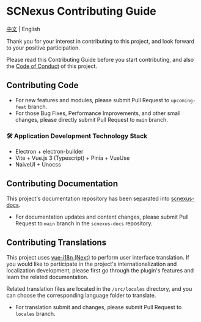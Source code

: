 # SCNexus Contributing Guide

[中文](./CONTRIBUTING.md) | English

Thank you for your interest in contributing to this project, and look forward to your positive participation.

Please read this Contributing Guide before you start contributing, and also the [Code of Conduct](./CODE_OF_CONDUCT.english.md) of this project.

## Contributing Code

- For new features and modules, please submit Pull Request to `upcoming-feat` branch.
- For those Bug Fixes, Performance Improvements, and other small changes, please directly submit Pull Request to `main` branch.

### 🛠 Application Development Technology Stack

- Electron + electron-builder
- Vite + Vue.js 3 (Typescript) + Pinia + VueUse
- NaiveUI + Unocss

## Contributing Documentation

This project's documentation repository has been separated into [scnexus-docs](https://github.com/MengLuoRJ/scnexus-docs).

- For documentation updates and content changes, please submit Pull Request to `main` branch in the `scnexus-docs` repository.

## Contributing Translations

This project uses [vue-i18n (Next)](https://github.com/intlify/vue-i18n) to perform user interface translation. If you would like to participate in the project's internationalization and localization development, please first go through the plugin's features and learn the related documentation.

Related translation files are located in the `/src/locales` directory, and you can choose the corresponding language folder to translate.

- For translation submit and changes, please submit Pull Request to `locales` branch.
